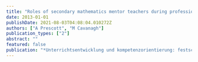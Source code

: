 ```yaml
---
title: "Roles of secondary mathematics mentor teachers during professional experience"
date: 2013-01-01
publishDate: 2021-08-03T04:08:04.010272Z
authors: ["A Prescott", "M Cavanagh"]
publication_types: ["2"]
abstract: ""
featured: false
publication: "*Unterrichtsentwicklung und kompetenzorientierung: festschrift für Regina …*"
---
```


